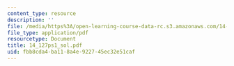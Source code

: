 ```yaml
---
content_type: resource
description: ''
file: /media/https%3A/open-learning-course-data-rc.s3.amazonaws.com/14-127-behavioral-economics-and-finance-spring-2004/fbb8cda4ba118a4e922745ec32e51caf_14_127ps1_sol.pdf
file_type: application/pdf
resourcetype: Document
title: 14_127ps1_sol.pdf
uid: fbb8cda4-ba11-8a4e-9227-45ec32e51caf
---
```

